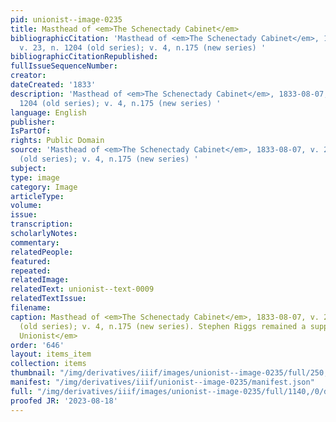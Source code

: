 ```yaml
---
pid: unionist--image-0235
title: Masthead of <em>The Schenectady Cabinet</em>
bibliographicCitation: 'Masthead of <em>The Schenectady Cabinet</em>, 1833-08-07,
  v. 23, n. 1204 (old series); v. 4, n.175 (new series) '
bibliographicCitationRepublished: 
fullIssueSequenceNumber: 
creator: 
dateCreated: '1833'
description: 'Masthead of <em>The Schenectady Cabinet</em>, 1833-08-07, v. 23, n.
  1204 (old series); v. 4, n.175 (new series) '
language: English
publisher: 
IsPartOf: 
rights: Public Domain
source: 'Masthead of <em>The Schenectady Cabinet</em>, 1833-08-07, v. 23, n. 1204
  (old series); v. 4, n.175 (new series) '
subject: 
type: image
category: Image
articleType: 
volume: 
issue: 
transcription: 
scholarlyNotes: 
commentary: 
relatedPeople: 
featured: 
repeated: 
relatedImage: 
relatedText: unionist--text-0009
relatedTextIssue: 
filename: 
caption: Masthead of <em>The Schenectady Cabinet</em>, 1833-08-07, v. 23, n. 1204
  (old series); v. 4, n.175 (new series). Stephen Riggs remained a supporter of <em>The
  Unionist</em>
order: '646'
layout: items_item
collection: items
thumbnail: "/img/derivatives/iiif/images/unionist--image-0235/full/250,/0/default.jpg"
manifest: "/img/derivatives/iiif/unionist--image-0235/manifest.json"
full: "/img/derivatives/iiif/images/unionist--image-0235/full/1140,/0/default.jpg"
proofed JR: '2023-08-18'
---
```

